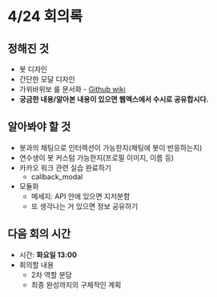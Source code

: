 # 4/24 회의록

## 정해진 것

- 봇 디자인
- 간단한 모달 디자인
- 가위바위보 룰 문서화 - [Github wiki](https://github.com/SomaChatbot26/Chatbot26/wiki/%5B%EC%B2%9C%ED%95%98%EC%A0%9C%EC%9D%BC-%EA%B2%8C%EC%9E%84-%EB%A3%B0%5D-1.-%EA%B0%80%EC%9C%84%EB%B0%94%EC%9C%84%EB%B3%B4)
- **궁금한 내용/알아본 내용이 있으면 웹엑스에서 수시로 공유합시다.**



## 알아봐야 할 것

- 봇과의 채팅으로 인터렉션이 가능한지(채팅에 봇이 반응하는지)
- 연수생이 봇 커스텀 가능한지(프로필 이미지, 이름 등)
- 카카오 워크 관련 실습 완료하기
  - callback_modal
- 모듈화
  - 메세지: API 안에 있으면 지저분함
  - 또 생각나는 거 있으면 정보 공유하기



## 다음 회의 시간

- 시간: **화요일 13:00**
- 회의할 내용
  - 2차 역할 분담
  - 최종 완성까지의 구체적인 계획
